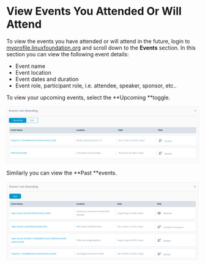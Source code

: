 # View Events You Attended Or Will Attend

To view the events you have attended or will attend in the future, login to [myprofile.linuxfoundation.org](https://myprofile.linuxfoundation.org) and scroll down to the **Events** section. In this section you can view the following event details:  

* Event name
* Event location
* Event dates and duration
* Event role, participant role, i.e. attendee, speaker, sponsor, etc..

To view your upcoming events, select the **Upcoming **toggle. 

![Upcoming Event Participation](../.gitbook/assets/upcomingevents.png)

Similarly you can view the **Past **events. 

![Past Event Participation](../.gitbook/assets/pastevents.png)

